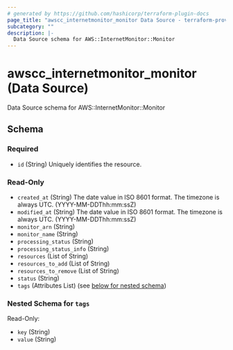 ```yaml
---
# generated by https://github.com/hashicorp/terraform-plugin-docs
page_title: "awscc_internetmonitor_monitor Data Source - terraform-provider-awscc"
subcategory: ""
description: |-
  Data Source schema for AWS::InternetMonitor::Monitor
---
```


# awscc_internetmonitor_monitor (Data Source)

Data Source schema for AWS::InternetMonitor::Monitor



<!-- schema generated by tfplugindocs -->
## Schema

### Required

- `id` (String) Uniquely identifies the resource.

### Read-Only

- `created_at` (String) The date value in ISO 8601 format. The timezone is always UTC. (YYYY-MM-DDThh:mm:ssZ)
- `modified_at` (String) The date value in ISO 8601 format. The timezone is always UTC. (YYYY-MM-DDThh:mm:ssZ)
- `monitor_arn` (String)
- `monitor_name` (String)
- `processing_status` (String)
- `processing_status_info` (String)
- `resources` (List of String)
- `resources_to_add` (List of String)
- `resources_to_remove` (List of String)
- `status` (String)
- `tags` (Attributes List) (see [below for nested schema](#nestedatt--tags))

<a id="nestedatt--tags"></a>
### Nested Schema for `tags`

Read-Only:

- `key` (String)
- `value` (String)


